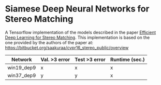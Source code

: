 # Siamese Deep Neural Networks for Stereo Matching
A Tensorflow implementation of the models described in the paper [Efficient Deep Learning for Stereo Matching](https://www.cs.toronto.edu/~urtasun/publications/luo_etal_cvpr16.pdf).
This implementation is based on the one provided by the authors of the paper 
at: https://bitbucket.org/saakuraa/cvpr16_stereo_public/overview



| Network  | Val. >3 error | Test >3 error | Runtime (sec.) |
| ------------- | ------------- |------------- | ------------- |
| win19_dep9   |  x | x   |  x |
| win37_dep9  | y  | y   |  x |

